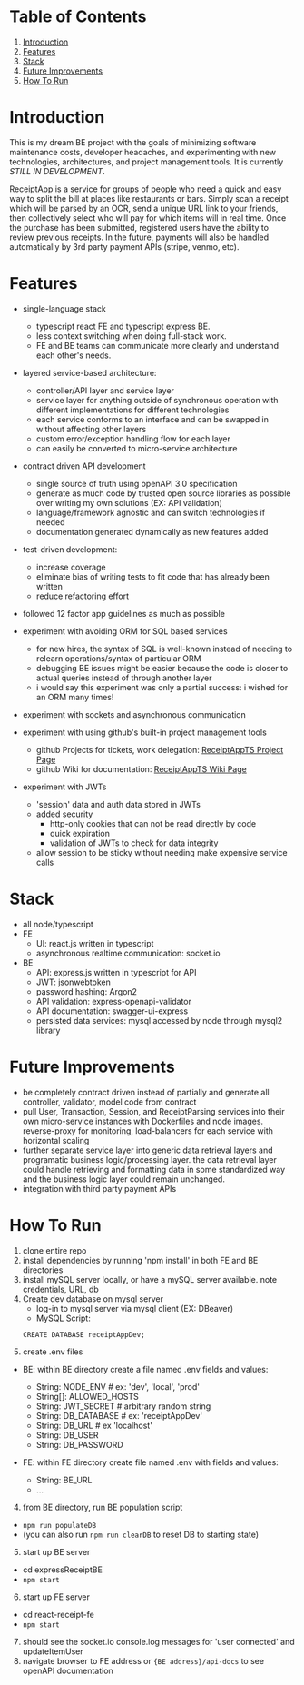 # Table of Contents 
1. [Introduction](#Introduction)
2. [Features](#features) 
3. [Stack](#stack)
4. [Future Improvements](#Future-Improvements)
5. [How To Run](#how-to-run)

# Introduction
This is my dream BE project with the goals of minimizing software maintenance costs, developer headaches, and experimenting with
new technologies, architectures, and project management tools. It is currently _STILL IN DEVELOPMENT_. 

ReceiptApp is a service for groups of people who need a quick and easy way to split the bill at places like restaurants or bars. Simply scan a receipt which will be parsed by an OCR, send a unique URL link to your friends, then collectively select who will pay for which items will in real time. Once the purchase has been submitted, registered users have the ability to review previous receipts. In the future, payments will also be handled automatically by 3rd party payment APIs (stripe, venmo, etc). 

# Features
- single-language stack 
  - typescript react FE and typescript express BE.
  - less context switching when doing full-stack work.
  - FE and BE teams can communicate more clearly and understand each other's needs.  

- layered service-based architecture: 
  - controller/API layer and service layer 
  - service layer for anything outside of synchronous operation with different implementations for different technologies
  - each service conforms to an interface and can be swapped in without affecting other layers 
  - custom error/exception handling flow for each layer
  - can easily be converted to micro-service architecture

- contract driven API development
  - single source of truth using openAPI 3.0 specification
  - generate as much code by trusted open source libraries as possible over writing my own solutions (EX: API validation)
  - language/framework agnostic and can switch technologies if needed
  - documentation generated dynamically as new features added

- test-driven development: 
  - increase coverage
  - eliminate bias of writing tests to fit code that has already been written
  - reduce refactoring effort

- followed 12 factor app guidelines as much as possible

- experiment with avoiding ORM for SQL based services
  - for new hires, the syntax of SQL is well-known instead of needing to relearn operations/syntax of particular ORM
  - debugging BE issues might be easier because the code is closer to actual queries instead of through another layer 
  - i would say this experiment was only a partial success:  i wished for an ORM many times!

- experiment with sockets and asynchronous communication

- experiment with using github's built-in project management tools 
  - github Projects for tickets, work delegation: [ReceiptAppTS Project Page](https://github.com/users/space-apes/projects/7)
  - github Wiki for documentation: [ReceiptAppTS Wiki Page](https://github.com/space-apes/receiptAppTS/wiki)
 
- experiment with JWTs 
  - 'session' data and auth data stored in JWTs
  - added security
    - http-only cookies that can not be read directly by code
	- quick expiration
	- validation of JWTs to check for data integrity
  - allow session to be sticky without needing make expensive service calls


# Stack 
- all node/typescript
- FE
  - UI: react.js written in typescript 
  - asynchronous realtime communication: socket.io
- BE 
  - API: express.js written in typescript for API
  - JWT: jsonwebtoken
  - password hashing: Argon2
  - API validation: express-openapi-validator
  - API documentation: swagger-ui-express
  - persisted data services: mysql accessed by node through mysql2 library

# Future Improvements
- be completely contract driven instead of partially and generate all controller, validator, model code from contract
- pull User, Transaction, Session, and ReceiptParsing services into their own micro-service instances with Dockerfiles and node images. reverse-proxy for monitoring, load-balancers for each service with horizontal scaling
- further separate service layer into generic data retrieval layers and programatic business logic/processing layer. the data retrieval layer could handle retrieving and formatting data in some standardized way and the business logic layer could remain unchanged.
- integration with third party payment APIs 


# How To Run
1. clone entire repo
2. install dependencies by running 'npm install' in both FE and BE directories
3. install mySQL server locally, or have a mySQL server available. note credentials, URL, db   
4. Create dev database on mysql server
	- log-in to mysql server via mysql client (EX: DBeaver)
	- MySQL Script:
	```
	CREATE DATABASE receiptAppDev;
	```
3. create .env files 
  - BE: within BE directory create a file named .env fields and values:
    - String: NODE_ENV # ex: 'dev', 'local', 'prod'
    - String[]: ALLOWED_HOSTS
    - String: JWT_SECRET # arbitrary random string
    - String: DB_DATABASE # ex: 'receiptAppDev'
    - String: DB_URL # ex 'localhost'
    - String: DB_USER 
    - String: DB_PASSWORD 

  - FE: within FE directory create file named .env with fields and values: 
    - String: BE_URL
    - ...

4. from BE directory, run BE population script
  - `npm run populateDB`
  - (you can also run `npm run clearDB` to reset DB to starting state)

5. start up BE server 
  - cd expressReceiptBE 
  - `npm start` 
6. start up FE server 
  - cd react-receipt-fe
  - `npm start` 
7. should see the socket.io console.log messages for 'user connected' and updateItemUser
8. navigate browser to FE address or `{BE address}/api-docs` to see openAPI documentation
